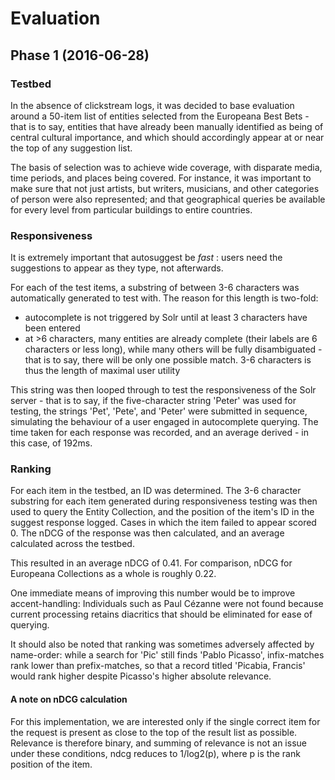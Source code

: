 # Evaluation

## Phase 1 (2016-06-28)

### Testbed

In the absence of clickstream logs, it was decided to base evaluation around a 50-item list of entities selected from the Europeana Best Bets - that is to say, entities that have already been manually identified as being of central cultural importance, and which should accordingly appear at or near the top of any suggestion list.

The basis of selection was to achieve wide coverage, with disparate media, time periods, and places being covered. For instance, it was important to make sure that not just artists, but writers, musicians, and other categories of person were also represented; and that geographical queries be available for every level from particular buildings to entire countries.

### Responsiveness

It is extremely important that autosuggest be _fast_ : users need the suggestions to appear as they type, not afterwards.

For each of the test items, a substring of between 3-6 characters was automatically generated to test with. The reason for this length is two-fold:

* autocomplete is not triggered by Solr until at least 3 characters have been entered
* at >6 characters, many entities are already complete (their labels are 6 characters or less long), while many others will be fully disambiguated - that is to say, there will be only one possible match. 3-6 characters is thus the length of maximal user utility

This string was then looped through to test the responsiveness of the Solr server - that is to say, if the five-character string 'Peter' was used for testing, the strings 'Pet', 'Pete', and 'Peter' were submitted in sequence, simulating the behaviour of a user engaged in autocomplete querying. The time taken for each response was recorded, and an average derived - in this case, of 192ms.

### Ranking

For each item in the testbed, an ID was determined. The 3-6 character substring for each item generated during responsiveness testing was then used to query the Entity Collection, and the position of the item's ID in the suggest response logged. Cases in which the item failed to appear scored 0. The nDCG of the response was then calculated, and an average calculated across the testbed.

This resulted in an average nDCG of 0.41. For comparison, nDCG for Europeana Collections as a whole is roughly 0.22.

One immediate means of improving this number would be to improve accent-handling: Individuals such as Paul Cézanne were not found because current processing retains diacritics that should be eliminated for ease of querying.

It should also be noted that ranking was sometimes adversely affected by name-order: while a search for 'Pic' still finds 'Pablo Picasso', infix-matches rank lower than prefix-matches, so that a record titled 'Picabia, Francis' would rank higher despite Picasso's higher absolute relevance.

#### A note on nDCG calculation

For this implementation, we are interested only if the single correct item for the request is present as close to the top of the result list as possible. Relevance is therefore binary, and summing of relevance is not an issue under these conditions, ndcg reduces to 1/log2(p), where p is the rank position of the item. 




